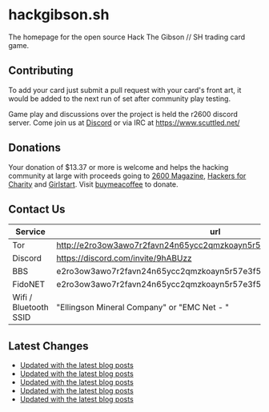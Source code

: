# hackgibson.sh
The homepage for the open source Hack The Gibson // SH trading card game.


## Contributing

To add your card just submit a pull request with your card's front art, it would be added to the next run of set after community play testing.

Game play and discussions over the project is held the r2600 discord server. Come join us at [Discord](https://discord.com/invite/9hABUzz) or via IRC at https://www.scuttled.net/


## Donations

Your donation of $13.37 or more is welcome and helps the hacking community at large with proceeds going to [2600 Magazine](https://2600.com/), [Hackers for Charity](https://hackersforcharity.org) and [Girlstart](https://girlstart.org).  Visit [buymeacoffee](https://www.buymeacoffee.com/hackgibson.sh) to donate.


## Contact Us

Service | url
-|-
Tor | http://e2ro3ow3awo7r2favn24n65ycc2qmzkoayn5r57e3f56nvjwdcgg32ad.onion
Discord | https://discord.com/invite/9hABUzz
BBS | e2ro3ow3awo7r2favn24n65ycc2qmzkoayn5r57e3f56nvjwdcgg32ad.onion:23
FidoNET | e2ro3ow3awo7r2favn24n65ycc2qmzkoayn5r57e3f56nvjwdcgg32ad.onion:24554
Wifi / Bluetooth SSID | "Ellingson Mineral Company" or "EMC Net - <fidonet address>"

## Latest Changes
<!-- BLOG-POST-LIST:START -->
- [Updated with the latest blog posts](https://github.com/DFW2600/hackgibson.sh/commit/59a26cefdfd1a56fb494ec1f3faf37b48e2d6434)
- [Updated with the latest blog posts](https://github.com/DFW2600/hackgibson.sh/commit/12b132da7a0e2d6819610d24be701b7d00da1d6a)
- [Updated with the latest blog posts](https://github.com/DFW2600/hackgibson.sh/commit/d50384468cea9cc5ca878ba4795e75c854e61233)
- [Updated with the latest blog posts](https://github.com/DFW2600/hackgibson.sh/commit/81d04863b4e78c23fd822008089678b488d1ed61)
- [Updated with the latest blog posts](https://github.com/DFW2600/hackgibson.sh/commit/d34eb99c897b44c1aa0521fda5b3cee837422b4a)
<!-- BLOG-POST-LIST:END -->
